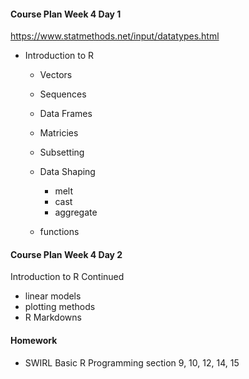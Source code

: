#### Course Plan Week 4 Day 1
  https://www.statmethods.net/input/datatypes.html
  
  * Introduction to R
    + Vectors
    + Sequences
    + Data Frames
    + Matricies
    + Subsetting
    + Data Shaping
      * melt 
      * cast
      * aggregate
  
    + functions
  
  
#### Course Plan Week 4 Day 2
Introduction to R Continued
  * linear models
  * plotting methods 
  * R Markdowns
  
#### Homework
  + SWIRL Basic R Programming section 9, 10, 12, 14, 15
  